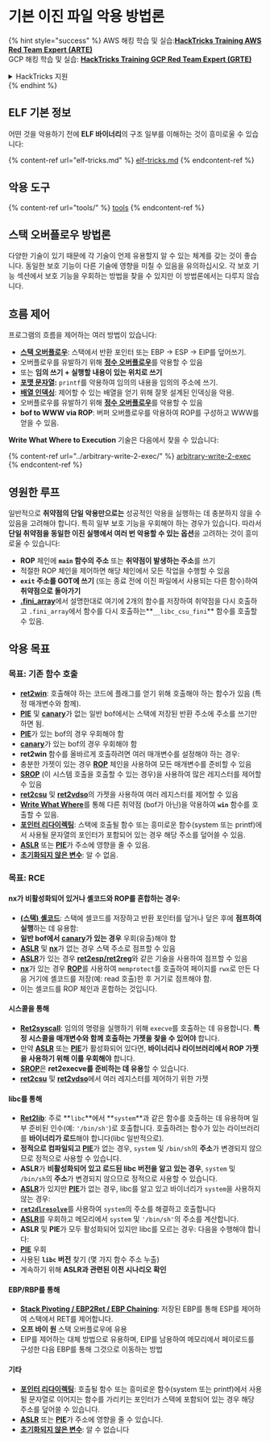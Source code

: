 # 기본 이진 파일 악용 방법론

{% hint style="success" %}
AWS 해킹 학습 및 실습:<img src="/.gitbook/assets/arte.png" alt="" data-size="line">[**HackTricks Training AWS Red Team Expert (ARTE)**](https://training.hacktricks.xyz/courses/arte)<img src="/.gitbook/assets/arte.png" alt="" data-size="line">\
GCP 해킹 학습 및 실습: <img src="/.gitbook/assets/grte.png" alt="" data-size="line">[**HackTricks Training GCP Red Team Expert (GRTE)**<img src="/.gitbook/assets/grte.png" alt="" data-size="line">](https://training.hacktricks.xyz/courses/grte)

<details>

<summary>HackTricks 지원</summary>

* [**구독 요금제**](https://github.com/sponsors/carlospolop)를 확인하세요!
* 💬 [**디스코드 그룹**](https://discord.gg/hRep4RUj7f) 또는 [**텔레그램 그룹**](https://t.me/peass)에 **참여**하거나 **트위터** 🐦 [**@hacktricks\_live**](https://twitter.com/hacktricks\_live)**를 팔로우**하세요.
* [**HackTricks**](https://github.com/carlospolop/hacktricks) 및 [**HackTricks Cloud**](https://github.com/carlospolop/hacktricks-cloud) 깃허브 저장소에 PR을 제출하여 해킹 요령을 공유하세요.

</details>
{% endhint %}

## ELF 기본 정보

어떤 것을 악용하기 전에 **ELF 바이너리**의 구조 일부를 이해하는 것이 흥미로울 수 있습니다:

{% content-ref url="elf-tricks.md" %}
[elf-tricks.md](elf-tricks.md)
{% endcontent-ref %}

## 악용 도구

{% content-ref url="tools/" %}
[tools](tools/)
{% endcontent-ref %}

## 스택 오버플로우 방법론

다양한 기술이 있기 때문에 각 기술이 언제 유용할지 알 수 있는 체계를 갖는 것이 좋습니다. 동일한 보호 기능이 다른 기술에 영향을 미칠 수 있음을 유의하십시오. 각 보호 기능 섹션에서 보호 기능을 우회하는 방법을 찾을 수 있지만 이 방법론에서는 다루지 않습니다.

## 흐름 제어

프로그램의 흐름을 제어하는 여러 방법이 있습니다:

* [**스택 오버플로우**](../stack-overflow/): 스택에서 반환 포인터 또는 EBP -> ESP -> EIP를 덮어쓰기.
* 오버플로우를 유발하기 위해 [**정수 오버플로우**](../integer-overflow.md)를 악용할 수 있음
* 또는 **임의 쓰기 + 실행할 내용이 있는 위치로 쓰기**
* [**포맷 문자열**](../format-strings/)**:** `printf`를 악용하여 임의의 내용을 임의의 주소에 쓰기.
* [**배열 인덱싱**](../array-indexing.md): 제어할 수 있는 배열을 얻기 위해 잘못 설계된 인덱싱을 악용.
* 오버플로우를 유발하기 위해 [**정수 오버플로우**](../integer-overflow.md)를 악용할 수 있음
* **bof to WWW via ROP**: 버퍼 오버플로우를 악용하여 ROP를 구성하고 WWW를 얻을 수 있음.

**Write What Where to Execution** 기술은 다음에서 찾을 수 있습니다:

{% content-ref url="../arbitrary-write-2-exec/" %}
[arbitrary-write-2-exec](../arbitrary-write-2-exec/)
{% endcontent-ref %}

## 영원한 루프

일반적으로 **취약점의 단일 악용만으로는** 성공적인 악용을 실행하는 데 충분하지 않을 수 있음을 고려해야 합니다. 특히 일부 보호 기능을 우회해야 하는 경우가 있습니다. 따라서 **단일 취약점을 동일한 이진 실행에서 여러 번 악용할 수 있는 옵션**을 고려하는 것이 흥미로울 수 있습니다:

* **ROP** 체인에 **`main` 함수의 주소** 또는 **취약점이 발생하는 주소**를 쓰기
* 적절한 ROP 체인을 제어하면 해당 체인에서 모든 작업을 수행할 수 있음
* **`exit` 주소를 GOT에 쓰기** (또는 종료 전에 이진 파일에서 사용되는 다른 함수)하여 **취약점으로 돌아가기**
* [**.fini\_array**](../arbitrary-write-2-exec/www2exec-.dtors-and-.fini\_array.md#eternal-loop)에서 설명한대로 여기에 2개의 함수를 저장하여 취약점을 다시 호출하고 `.fini_array`에서 함수를 다시 호출하는**`__libc_csu_fini`** 함수를 호출할 수 있음.

## 악용 목표

### 목표: 기존 함수 호출

* [**ret2win**](./#ret2win): 호출해야 하는 코드에 플래그를 얻기 위해 호출해야 하는 함수가 있음 (특정 매개변수와 함께).
* [**PIE**](../common-binary-protections-and-bypasses/pie/) 및 [**canary**](../common-binary-protections-and-bypasses/stack-canaries/)가 없는 일반 bof에서는 스택에 저장된 반환 주소에 주소를 쓰기만 하면 됨.
* [**PIE**](../common-binary-protections-and-bypasses/pie/)가 있는 bof의 경우 우회해야 함
* [**canary**](../common-binary-protections-and-bypasses/stack-canaries/)가 있는 bof의 경우 우회해야 함
* **ret2win** 함수를 올바르게 호출하려면 여러 매개변수를 설정해야 하는 경우:
* 충분한 가젯이 있는 경우 [**ROP**](./#rop-and-ret2...-techniques) 체인을 사용하여 모든 매개변수를 준비할 수 있음
* [**SROP**](../rop-return-oriented-programing/srop-sigreturn-oriented-programming/) (이 시스템 호출을 호출할 수 있는 경우)을 사용하여 많은 레지스터를 제어할 수 있음
* [**ret2csu**](../rop-return-oriented-programing/ret2csu.md) 및 [**ret2vdso**](../rop-return-oriented-programing/ret2vdso.md)의 가젯을 사용하여 여러 레지스터를 제어할 수 있음
* [**Write What Where**](../arbitrary-write-2-exec/)를 통해 다른 취약점 (bof가 아닌)을 악용하여 **`win`** 함수를 호출할 수 있음.
* [**포인터 리다이렉팅**](../stack-overflow/pointer-redirecting.md): 스택에 호출될 함수 또는 흥미로운 함수(system 또는 printf)에서 사용될 문자열의 포인터가 포함되어 있는 경우 해당 주소를 덮어쓸 수 있음.
* [**ASLR**](../common-binary-protections-and-bypasses/aslr/) 또는 [**PIE**](../common-binary-protections-and-bypasses/pie/)가 주소에 영향을 줄 수 있음.
* [**초기화되지 않은 변수**](../stack-overflow/uninitialized-variables.md): 알 수 없음.

### 목표: RCE

#### nx가 비활성화되어 있거나 셸코드와 ROP를 혼합하는 경우:

* [**(스택) 셸코드**](./#stack-shellcode): 스택에 셸코드를 저장하고 반환 포인터를 덮거나 덮은 후에 **점프하여 실행**하는 데 유용함:
* **일반 bof에서** [**canary**](../common-binary-protections-and-bypasses/stack-canaries/)**가 있는 경우** 우회(유출)해야 함
* [**ASLR**](../common-binary-protections-and-bypasses/aslr/) 및 [**nx**](../common-binary-protections-and-bypasses/no-exec-nx.md)가 없는 경우 스택 주소로 점프할 수 있음
* [**ASLR**](../common-binary-protections-and-bypasses/aslr/)가 있는 경우 [**ret2esp/ret2reg**](../rop-return-oriented-programing/ret2esp-ret2reg.md)와 같은 기술을 사용하여 점프할 수 있음
* [**nx**](../common-binary-protections-and-bypasses/no-exec-nx.md)가 있는 경우 [**ROP**](../rop-return-oriented-programing/)를 사용하여 `memprotect`를 호출하여 페이지를 `rwx`로 만든 다음 거기에 셸코드를 저장(예: read 호출)한 후 거기로 점프해야 함.
* 이는 셸코드를 ROP 체인과 혼합하는 것입니다.
#### 시스콜을 통해

* [**Ret2syscall**](../rop-return-oriented-programing/rop-syscall-execv/): 임의의 명령을 실행하기 위해 `execve`를 호출하는 데 유용합니다. **특정 시스콜을 매개변수와 함께 호출하는 가젯을 찾을 수 있어야** 합니다.
* 만약 [**ASLR**](../common-binary-protections-and-bypasses/aslr/) 또는 [**PIE**](../common-binary-protections-and-bypasses/pie/)가 활성화되어 있다면, **바이너리나 라이브러리에서 ROP 가젯을 사용하기 위해 이를 우회해야** 합니다.
* [**SROP**](../rop-return-oriented-programing/srop-sigreturn-oriented-programming/)은 **ret2execve를 준비하는 데 유용**할 수 있습니다.
* [**ret2csu**](../rop-return-oriented-programing/ret2csu.md) 및 [**ret2vdso**](../rop-return-oriented-programing/ret2vdso.md)에서 여러 레지스터를 제어하기 위한 가젯

#### libc를 통해

* [**Ret2lib**](../rop-return-oriented-programing/ret2lib/): 주로 **`libc`**에서 **`system`**과 같은 함수를 호출하는 데 유용하며 일부 준비된 인수(예: `'/bin/sh'`)로 호출합니다. 호출하려는 함수가 있는 라이브러리를 **바이너리가 로드**해야 합니다(libc 일반적으로).
* **정적으로 컴파일되고** [**PIE**](../common-binary-protections-and-bypasses/pie/)가 없는 경우, `system` 및 `/bin/sh`의 **주소**가 변경되지 않으므로 정적으로 사용할 수 있습니다.
* **ASLR**가 **비활성화되어 있고 로드된 libc 버전을 알고 있는 경우**, `system` 및 `/bin/sh`의 **주소**가 변경되지 않으므로 정적으로 사용할 수 있습니다.
* [**ASLR**](../common-binary-protections-and-bypasses/aslr/)가 있지만 [**PIE**](../common-binary-protections-and-bypasses/pie/)가 없는 경우, libc를 알고 있고 바이너리가 `system`을 사용하지 않는 경우:
* [**`ret2dlresolve`**](../rop-return-oriented-programing/ret2dlresolve.md)를 사용하여 `system`의 주소를 해결하고 호출합니다&#x20;
* [**ASLR**](../common-binary-protections-and-bypasses/aslr/)를 우회하고 메모리에서 `system` 및 `'/bin/sh'`의 주소를 계산합니다.
* **ASLR** 및 **PIE**가 모두 활성화되어 있지만 libc를 모르는 경우: 다음을 수행해야 합니다:
* [**PIE**](../common-binary-protections-and-bypasses/pie/) 우회
* 사용된 **`libc` 버전** 찾기 (몇 가지 함수 주소 누출)
* 계속하기 위해 **ASLR과 관련된 이전 시나리오 확인**

#### EBP/RBP를 통해

* [**Stack Pivoting / EBP2Ret / EBP Chaining**](../stack-overflow/stack-pivoting-ebp2ret-ebp-chaining.md): 저장된 EBP를 통해 ESP를 제어하여 스택에서 RET를 제어합니다.
* **오프 바이 원** 스택 오버플로우에 유용
* EIP를 제어하는 대체 방법으로 유용하며, EIP를 남용하여 메모리에서 페이로드를 구성한 다음 EBP를 통해 그것으로 이동하는 방법

#### 기타

* [**포인터 리다이렉팅**](../stack-overflow/pointer-redirecting.md): 호출될 함수 또는 흥미로운 함수(system 또는 printf)에서 사용될 문자열로 이어지는 함수를 가리키는 포인터가 스택에 포함되어 있는 경우 해당 주소를 덮어쓸 수 있습니다.
* [**ASLR**](../common-binary-protections-and-bypasses/aslr/) 또는 [**PIE**](../common-binary-protections-and-bypasses/pie/)가 주소에 영향을 줄 수 있습니다.
* [**초기화되지 않은 변수**](../stack-overflow/uninitialized-variables.md): 알 수 없습니다
